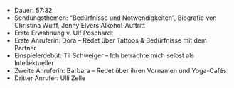 - Dauer: 57:32
- Sendungsthemen: “Bedürfnisse und Notwendigkeiten”, Biografie von Christina Wulff, Jenny Elvers Alkohol-Auftritt
- Erste Erwähnung v. Ulf Poschardt
- Erste Anruferin: Dora – Redet über Tattoos & Bedürfnisse mit dem Partner
- Einspielerdebüt: Til Schweiger – Ich betrachte mich selbst als Intellektueller
- Zweite Anruferin: Barbara – Redet über ihren Vornamen und Yoga-Cafés
- Dritter Anrufer: Ulli Zelle
